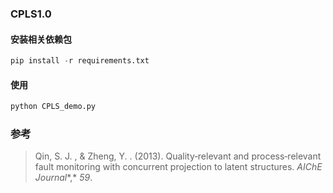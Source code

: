 ### CPLS1.0
#### 安装相关依赖包
~~~python
pip install -r requirements.txt
~~~
#### 使用
~~~ python
python CPLS_demo.py
~~~

### 参考
> Qin, S. J. , & Zheng, Y. . (2013). Quality‐relevant and process‐relevant fault monitoring with concurrent projection to latent structures. *AIChE Journal**,* *59*.
